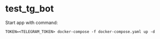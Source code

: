 # test_tg_bot

Start app with command:
```
TOKEN=<TELEGRAM_TOKEN> docker-compose -f docker-compose.yaml up -d
```
